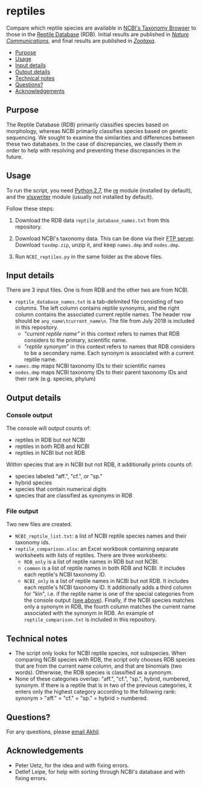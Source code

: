 # reptiles
Compare which reptile species are available in [NCBI's Taxonomy Browser](https://www.ncbi.nlm.nih.gov/Taxonomy/taxonomyhome.html/) to those in the [Reptile Database](http://reptile-database.org/) (RDB). Initial results are published in *[Nature Communications](https://www.nature.com/articles/545412c)*, and final results are published in *[Zootaxa](https://www.mapress.com/zt/article/view/zootaxa.4706.3.1)*.

- [Purpose](#purpose)
- [Usage](#usage)
- [Input details](#input-details)
- [Output details](#output-details)
- [Technical notes](#technical-notes)
- [Questions?](#questions)
- [Acknowledgements](#acknowledgements)


## Purpose
The Reptile Database (RDB) primarily classifies species based on morphology, whereas NCBI primarily classifies species based on genetic sequencing. We sought to examine the similarities and differences between these two databases. In the case of discrepancies, we classify them in order to help with resolving and preventing these discrepancies in the future.


## Usage

To run the script, you need [Python 2.7](https://www.python.org/download/releases/2.7/), the [re](https://docs.python.org/2/library/re.html) module (installed by default), and the [xlsxwriter](https://xlsxwriter.readthedocs.io/) module (usually not installed by default).

Follow these steps:

1. Download the RDB data `reptile_database_names.txt` from this repository. 

2. Download NCBI's taxonomy data. This can be done via their [FTP server](https://ftp.ncbi.nlm.nih.gov/pub/taxonomy/). Download `taxdmp.zip`, unzip it, and keep `names.dmp` and `nodes.dmp`. 

3. Run `NCBI_reptiles.py` in the same folder as the above files.

## Input details

There are 3 input files. One is from RDB and the other two are from NCBI.
* `reptile_database_names.txt` is a tab-delimited file consisting of two columns. The left column contains reptile synonyms, and the right column contains the associated current reptile names. The header row should be `any_name\tcurrent_name\n`. The file from July 2018 is included in this repository.
  * _"current reptile name"_ in this context refers to names that RDB considers to the primary, scientific name.
  * _"reptile synonym"_ in this context refers to names that RDB considers to be a secondary name. Each synonym is associated with a current reptile name.
* `names.dmp` maps NCBI taxonomy IDs to their scientific names
* `nodes.dmp` maps NCBI taxonomy IDs to their parent taxonomy IDs and their rank (e.g. species, phylum)

## Output details

### Console output

The console will output counts of:
* reptiles in RDB but not NCBI
* reptiles in both RDB and NCBI
* reptiles in NCBI but not RDB

Within species that are in NCBI but not RDB, it additionally prints counts of:
* species labeled "aff.", "cf.", or "sp."
* hybrid species
* species that contain numerical digits
* species that are classified as synonyms in RDB

### File output

Two new files are created.

* `NCBI_reptile_list.txt`: a list of NCBI reptile species names and their taxonomy ids.
* `reptile_comparison.xlsx`: an Excel workbook containing separate worksheets with lists of reptiles. There are three worksheets:
  * `RDB_only` is a list of reptile names in RDB but not NCBI.
  * `common` is a list of reptile names in both RDB and NCBI. It includes each reptile's NCBI taxonomy ID.
  * `NCBI_only` is a list of reptile names in NCBI but not RDB. It includes each reptile's NCBI taxonomy ID. It additionally adds a third column for "kin", i.e. if the reptile name is one of the special categories from the console output ([see above](#console-output)). Finally, if the NCBI species matches only a synonym in RDB, the fourth column matches the current name associated with the synonym in RDB.
An example of `reptile_comparison.txt` is included in this repository.

## Technical notes

* The script only looks for NCBI reptile species, not subspecies. When comparing NCBI species with RDB, the script only chooses RDB species that are from the current name column, and that are binomials (two words). Otherwise, the RDB species is classified as a synonym.
* None of these categories overlap: "aff.", "cf.", "sp.", hybrid, numbered, synonym. If there is a reptile that is in two of the previous categories, it enters only the highest category according to the following rank: synonym > "aff." = "cf." = "sp." = hybrid > numbered.

## Questions?
For any questions, please [email Akhil](mailto:akhil@akhilgarg.ca).

## Acknowledgements
* Peter Uetz, for the idea and with fixing errors.
* Detlef Leipe, for help with sorting through NCBI's database and with fixing errors.
